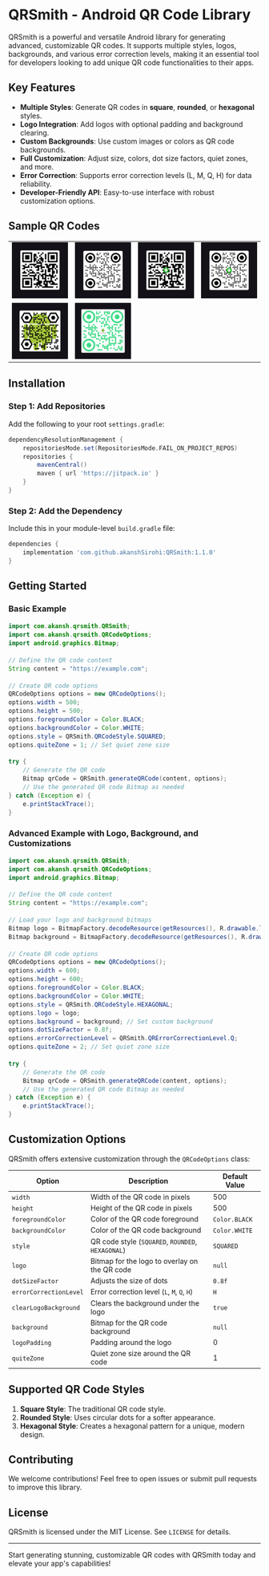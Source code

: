 # QRSmith - Android QR Code Library

QRSmith is a powerful and versatile Android library for generating advanced, customizable QR codes. It supports multiple styles, logos, backgrounds, and various error correction levels, making it an essential tool for developers looking to add unique QR code functionalities to their apps.

## Key Features

- **Multiple Styles**: Generate QR codes in **square**, **rounded**, or **hexagonal** styles.
- **Logo Integration**: Add logos with optional padding and background clearing.
- **Custom Backgrounds**: Use custom images or colors as QR code backgrounds.
- **Full Customization**: Adjust size, colors, dot size factors, quiet zones, and more.
- **Error Correction**: Supports error correction levels (L, M, Q, H) for data reliability.
- **Developer-Friendly API**: Easy-to-use interface with robust customization options.

## Sample QR Codes
<table>
    <tr>
        <td><img src="https://github.com/akanshSirohi/QRSmith/blob/master/samples/QR-1.jpg?raw=true" width="200" /></td>
        <td><img src="https://github.com/akanshSirohi/QRSmith/blob/master/samples/QR-2.jpg?raw=true" width="200" /></td>
        <td><img src="https://github.com/akanshSirohi/QRSmith/blob/master/samples/QR-3.jpg?raw=true" width="200" /></td>
        <td><img src="https://github.com/akanshSirohi/QRSmith/blob/master/samples/QR-4.jpg?raw=true" width="200" /></td>
    </tr>
    <tr>
        <td><img src="https://github.com/akanshSirohi/QRSmith/blob/master/samples/QR-5.png?raw=true" width="200" /></td>
        <td><img src="https://github.com/akanshSirohi/QRSmith/blob/master/samples/QR-6.png?raw=true" width="200" /></td>
    </tr>
</table>

## Installation

### Step 1: Add Repositories

Add the following to your root `settings.gradle`:

```groovy
dependencyResolutionManagement {
    repositoriesMode.set(RepositoriesMode.FAIL_ON_PROJECT_REPOS)
    repositories {
        mavenCentral()
        maven { url 'https://jitpack.io' }
    }
}
```

### Step 2: Add the Dependency

Include this in your module-level `build.gradle` file:

```groovy
dependencies {
    implementation 'com.github.akanshSirohi:QRSmith:1.1.0'
}
```

## Getting Started

### Basic Example

```java
import com.akansh.qrsmith.QRSmith;
import com.akansh.qrsmith.QRCodeOptions;
import android.graphics.Bitmap;

// Define the QR code content
String content = "https://example.com";

// Create QR code options
QRCodeOptions options = new QRCodeOptions();
options.width = 500;
options.height = 500;
options.foregroundColor = Color.BLACK;
options.backgroundColor = Color.WHITE;
options.style = QRSmith.QRCodeStyle.SQUARED;
options.quiteZone = 1; // Set quiet zone size

try {
    // Generate the QR code
    Bitmap qrCode = QRSmith.generateQRCode(content, options);
    // Use the generated QR code Bitmap as needed
} catch (Exception e) {
    e.printStackTrace();
}
```

### Advanced Example with Logo, Background, and Customizations

```java
import com.akansh.qrsmith.QRSmith;
import com.akansh.qrsmith.QRCodeOptions;
import android.graphics.Bitmap;

// Define the QR code content
String content = "https://example.com";

// Load your logo and background bitmaps
Bitmap logo = BitmapFactory.decodeResource(getResources(), R.drawable.logo);
Bitmap background = BitmapFactory.decodeResource(getResources(), R.drawable.background);

// Create QR code options
QRCodeOptions options = new QRCodeOptions();
options.width = 600;
options.height = 600;
options.foregroundColor = Color.BLACK;
options.backgroundColor = Color.WHITE;
options.style = QRSmith.QRCodeStyle.HEXAGONAL;
options.logo = logo;
options.background = background; // Set custom background
options.dotSizeFactor = 0.8f;
options.errorCorrectionLevel = QRSmith.QRErrorCorrectionLevel.Q;
options.quiteZone = 2; // Set quiet zone size

try {
    // Generate the QR code
    Bitmap qrCode = QRSmith.generateQRCode(content, options);
    // Use the generated QR code Bitmap as needed
} catch (Exception e) {
    e.printStackTrace();
}
```

## Customization Options

QRSmith offers extensive customization through the `QRCodeOptions` class:

<table>
  <thead>
    <tr>
      <th>Option</th>
      <th>Description</th>
      <th>Default Value</th>
    </tr>
  </thead>
  <tbody>
    <tr>
      <td><code>width</code></td>
      <td>Width of the QR code in pixels</td>
      <td>500</td>
    </tr>
    <tr>
      <td><code>height</code></td>
      <td>Height of the QR code in pixels</td>
      <td>500</td>
    </tr>
    <tr>
      <td><code>foregroundColor</code></td>
      <td>Color of the QR code foreground</td>
      <td><code>Color.BLACK</code></td>
    </tr>
    <tr>
      <td><code>backgroundColor</code></td>
      <td>Color of the QR code background</td>
      <td><code>Color.WHITE</code></td>
    </tr>
    <tr>
      <td><code>style</code></td>
      <td>QR code style (<code>SQUARED</code>, <code>ROUNDED</code>, <code>HEXAGONAL</code>)</td>
      <td><code>SQUARED</code></td>
    </tr>
    <tr>
      <td><code>logo</code></td>
      <td>Bitmap for the logo to overlay on the QR code</td>
      <td><code>null</code></td>
    </tr>
    <tr>
      <td><code>dotSizeFactor</code></td>
      <td>Adjusts the size of dots</td>
      <td><code>0.8f</code></td>
    </tr>
    <tr>
      <td><code>errorCorrectionLevel</code></td>
      <td>Error correction level (<code>L</code>, <code>M</code>, <code>Q</code>, <code>H</code>)</td>
      <td><code>H</code></td>
    </tr>
    <tr>
      <td><code>clearLogoBackground</code></td>
      <td>Clears the background under the logo</td>
      <td><code>true</code></td>
    </tr>
    <tr>
      <td><code>background</code></td>
      <td>Bitmap for the QR code background</td>
      <td><code>null</code></td>
    </tr>
    <tr>
      <td><code>logoPadding</code></td>
      <td>Padding around the logo</td>
      <td>0</td>
    </tr>
    <tr>
      <td><code>quiteZone</code></td>
      <td>Quiet zone size around the QR code</td>
      <td>1</td>
    </tr>
  </tbody>
</table>


## Supported QR Code Styles

1. **Square Style**: The traditional QR code style.
2. **Rounded Style**: Uses circular dots for a softer appearance.
3. **Hexagonal Style**: Creates a hexagonal pattern for a unique, modern design.

## Contributing

We welcome contributions! Feel free to open issues or submit pull requests to improve this library.

## License

QRSmith is licensed under the MIT License. See `LICENSE` for details.

---

Start generating stunning, customizable QR codes with QRSmith today and elevate your app's capabilities!